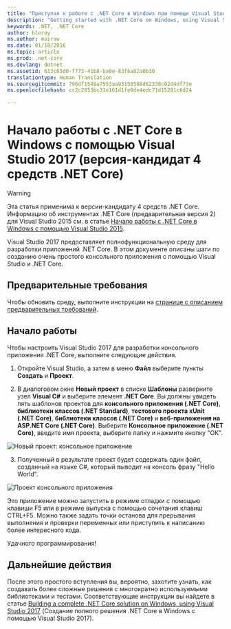 ```yaml
---
title: "Приступая к работе с .NET Core в Windows при помощи Visual Studio 2017 | Microsoft Docs"
description: "Getting started with .NET Core on Windows, using Visual Studio 2017 (Приступая к работе с .NET Core в Windows с помощью Visual Studio 2017)"
keywords: .NET, .NET Core
author: bleroy
ms.author: mairaw
ms.date: 01/18/2016
ms.topic: article
ms.prod: .net-core
ms.devlang: dotnet
ms.assetid: 613c65d0-f773-41b8-ba0e-83f6a82a0b30
translationtype: Human Translation
ms.sourcegitcommit: 796df1549a7553aa93158598d62338c02d4df73e
ms.openlocfilehash: cc2c2853bc31e161d1fe0de4edc71d15281c6d24

---
```


# <a name="getting-started-with-net-core-on-windows-using-visual-studio-2017-net-core-tools-rc4"></a>Начало работы с .NET Core в Windows с помощью Visual Studio 2017 (версия-кандидат 4 средств .NET Core)

> [!WARNING]
> Эта статья применима к версии-кандидату 4 средств .NET Core. Информацию об инструментах .NET Core (предварительная версия 2) для Visual Studio 2015 см. в статье [Начало работы с .NET Core в Windows с помощью Visual Studio 2015](../../tutorials/using-on-windows.md).

Visual Studio 2017 предоставляет полнофункциональную среду для разработки приложений .NET Core. В этом документе описаны шаги по созданию очень простого консольного приложения с помощью Visual Studio и .NET Core.

## <a name="prerequisites"></a>Предварительные требования

Чтобы обновить среду, выполните инструкции на [странице с описанием предварительных требований](../windows-prerequisites.md).

## <a name="getting-started"></a>Начало работы

Чтобы настроить Visual Studio 2017 для разработки консольного приложения .NET Core, выполните следующие действия.

1. Откройте Visual Studio, а затем в меню **Файл** выберите пункты **Создать** и **Проект**.

2. В диалоговом окне **Новый проект** в списке **Шаблоны** разверните узел **Visual C#** и выберите элемент **.NET Core**. Вы должны увидеть пять шаблонов проектов для **консольного приложения (.NET Core)**, **библиотеки классов (.NET Standard)**, **тестового проекта xUnit (.NET Core)**, **библиотеки классов (.NET Core)** и **веб-приложения на ASP.NET Core (.NET Core)**. Выберите **Консольное приложение (.NET Core)**, введите имя проекта, выберите папку и нажмите кнопку "ОК".

  ![Новый проект: консольное приложение](media/new-project-console-app.png)

3. Полученный в результате проект будет содержать один файл, созданный на языке C#, который выводит на консоль фразу "Hello World".

  ![Проект консольного приложения](media/console-app-solution.png)

Это приложение можно запустить в режиме отладки с помощью клавиши F5 или в режиме выпуска с помощью сочетания клавиш CTRL+F5. Можно также задать точки останова для прерывания выполнения и проверки переменных или приступить к написанию более интересного кода.

Удачного программирования!

## <a name="next-steps"></a>Дальнейшие действия

После этого простого вступления вы, вероятно, захотите узнать, как создавать более сложные решения с многократно используемыми библиотеками и тестами. Соответствующие инструкции вы найдете в статье [Building a complete .NET Core solution on Windows, using Visual Studio 2017](using-on-windows-vs-2017-full-solution.md) (Создание полного решения .NET Core в Windows с помощью Visual Studio 2017).



<!--HONumber=Feb17_HO2-->


